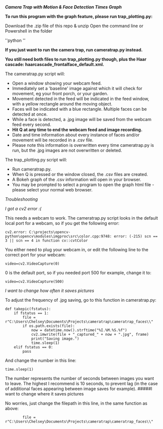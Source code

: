 **_Camera Trap with Motion & Face Detection Times Graph_**

**To run this program with the graph feature, please run trap_plotting.py:**

Download the .zip file of this repo & unzip
Open the command line or Powershell in the folder

''python ''

**If you just want to run the camera trap, run cameratrap.py instead.**

**You still need both files to run trap_plotting.py though, plus the Haar cascade: haarcascade_frontalface_default.xml.**

The cameratrap.py script will:
* Open a window showing your webcam feed.
* Immediately set a 'baseline' image against which it will check for movement, eg your front porch, or your garden.
* Movement detected in the feed will be indicated in the feed window, with a yellow rectangle around the moving object.
* Faces will be indicated with a blue rectangle. Multiple faces can be detected at once.
* While a face is detected, a .jpg image will be saved from the webcam feed every second.
* **Hit Q at any time to end the webcam feed and image recording.**
* Date and time information about every instance of faces and/or movement will be recorded in a .csv file.
* Please note this information is overwritten every time cameratrap.py is run, but the .jpg images are not overwritten or deleted.

The trap_plotting.py script will:
* Run cameratrap.py.
* When Q is pressed or the window closed, the .csv files are created.
* A Bokeh graph of the .csv information will open in your browser.
* You may be prompted to select a program to open the graph html file - please select your normal web browser.

_Troubleshooting_

*I got a cv2 error :(*

This needs a webcam to work. The cameratrap.py script looks in the default local port for a webcam, so if you get the following error:

``cv2.error: C:\projects\opencv-python\opencv\modules\imgproc\src\color.cpp:9748: error: (-215) scn == 3 || scn == 4 in function cv::cvtColor``

You either need to plug your webcam in, or edit the following line to the correct port for your webcam:

``
video=cv2.VideoCapture(0)
``

0 is the default port, so if you needed port 500 for example, change it to:

``
video=cv2.VideoCapture(500)
``

*I want to change how often it saves pictures*

To adjust the frequency of .jpg saving, go to this function in cameratrap.py:

```
def takepic(fstatus):
    if fstatus == 1:
        file = r"C:\Users\Chelsey\Documents\Projects\cameratrap\cameratrap_faces\\"
        if os.path.exists(file):
            now = datetime.now().strftime("%I.%M.%S.%f")
            cv2.imwrite(file + "_captured_" + now + ".jpg", frame)
            print("Saving image.")
            time.sleep(1)
    elif fstatus == 0:
        pass
```
And change the number in this line:

`time.sleep(1)`

The number represents the number of seconds between images you want to leave. The highest I recommend is 10 seconds, to 
prevent lag (in the case of additional faces appearing between image saves for example).
#####I want to change where it saves pictures

No worries, just change the filepath in this line, in the same function as above:

`        file = r"C:\Users\Chelsey\Documents\Projects\cameratrap\cameratrap_faces\\"`
